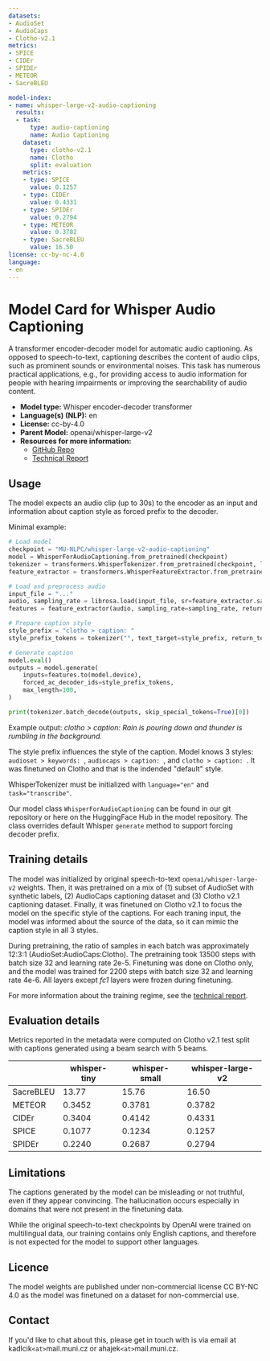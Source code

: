 ```yaml
---
datasets:
- AudioSet
- AudioCaps
- Clotho-v2.1
metrics:
- SPICE
- CIDEr
- SPIDEr
- METEOR
- SacreBLEU

model-index:
- name: whisper-large-v2-audio-captioning
  results:
  - task:
      type: audio-captioning
      name: Audio Captioning
    dataset:
      type: clotho-v2.1
      name: Clotho
      split: evaluation
    metrics:
    - type: SPICE
      value: 0.1257
    - type: CIDEr
      value: 0.4331
    - type: SPIDEr
      value: 0.2794
    - type: METEOR
      value: 0.3782
    - type: SacreBLEU
      value: 16.50
license: cc-by-nc-4.0
language:
- en
---
```



# Model Card for Whisper Audio Captioning

A transformer encoder-decoder model for automatic audio captioning. As opposed to speech-to-text, captioning describes the content of audio clips, such as prominent sounds or environmental noises. This task has numerous practical applications, e.g., for providing access to audio information for people with hearing impairments or improving the searchability of audio content.

- **Model type:** Whisper encoder-decoder transformer
- **Language(s) (NLP):** en
- **License:** cc-by-4.0
- **Parent Model:** openai/whisper-large-v2
- **Resources for more information:** 
    - [GitHub Repo](https://github.com/prompteus/audio-captioning)
    - [Technical Report](https://arxiv.org/abs/2305.09690)


## Usage

The model expects an audio clip (up to 30s) to the encoder as an input and information about caption style as forced prefix to the decoder.

Minimal example:

```python
# Load model
checkpoint = "MU-NLPC/whisper-large-v2-audio-captioning"
model = WhisperForAudioCaptioning.from_pretrained(checkpoint)
tokenizer = transformers.WhisperTokenizer.from_pretrained(checkpoint, language="en", task="transcribe")
feature_extractor = transformers.WhisperFeatureExtractor.from_pretrained(checkpoint)

# Load and preprocess audio
input_file = "..."
audio, sampling_rate = librosa.load(input_file, sr=feature_extractor.sampling_rate)
features = feature_extractor(audio, sampling_rate=sampling_rate, return_tensors="pt").input_features

# Prepare caption style
style_prefix = "clotho > caption: "
style_prefix_tokens = tokenizer("", text_target=style_prefix, return_tensors="pt", add_special_tokens=False).labels

# Generate caption
model.eval()
outputs = model.generate(
    inputs=features.to(model.device),
    forced_ac_decoder_ids=style_prefix_tokens,
    max_length=100,
)

print(tokenizer.batch_decode(outputs, skip_special_tokens=True)[0])
```

Example output: 
*clotho > caption: Rain is pouring down and thunder is rumbling in the background.*

The style prefix influences the style of the caption. Model knows 3 styles: `audioset > keywords: `, `audiocaps > caption: `, and `clotho > caption: `. It was finetuned on Clotho and that is the indended "default" style.

WhisperTokenizer must be initialized with `language="en"` and `task="transcribe"`.

Our model class `WhisperForAudioCaptioning` can be found in our git repository or here on the HuggingFace Hub in the model repository. The class overrides default Whisper `generate` method to support forcing decoder prefix.


## Training details

The model was initialized by original speech-to-text `openai/whisper-large-v2` weights. Then, it was pretrained on a mix of (1) subset of AudioSet with synthetic labels, (2) AudioCaps captioning dataset and (3) Clotho v2.1 captioning dataset. Finally, it was finetuned on Clotho v2.1 to focus the model on the specific style of the captions. For each traning input, the model was informed about the source of the data, so it can mimic the caption style in all 3 styles.

During pretraining, the ratio of samples in each batch was approximately 12:3:1 (AudioSet:AudioCaps:Clotho). The pretraining took 13500 steps with batch size 32 and learning rate 2e-5. Finetuning was done on Clotho only, and the model was trained for 2200 steps with batch size 32 and learning rate 4e-6. All layers except *fc1* layers were frozen during finetuning.

For more information about the training regime, see the [technical report](TODO).


## Evaluation details

Metrics reported in the metadata were computed on Clotho v2.1 test split with captions generated using a beam search with 5 beams.

|                      | whisper-tiny | whisper-small | whisper-large-v2 |
|----------------------|--------------|---------------|------------------|
| SacreBLEU            | 13.77        | 15.76         | 16.50            |
| METEOR               | 0.3452       | 0.3781        | 0.3782           |
| CIDEr                | 0.3404       | 0.4142        | 0.4331           |
| SPICE                | 0.1077       | 0.1234        | 0.1257           |
| SPIDEr               | 0.2240       | 0.2687        | 0.2794           |


## Limitations

The captions generated by the model can be misleading or not truthful, even if they appear convincing. The hallucination occurs especially in domains that were not present in the finetuning data. 

While the original speech-to-text checkpoints by OpenAI were trained on multilingual data, our training contains only English captions, and therefore is not expected for the model to support other languages.




## Licence

The model weights are published under non-commercial license CC BY-NC 4.0 as the model was finetuned on a dataset for non-commercial use.


## Contact

If you'd like to chat about this, please get in touch with is via email at kadlcik`<at>`mail.muni.cz or ahajek`<at>`mail.muni.cz.
